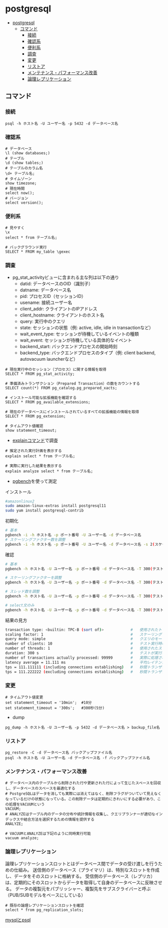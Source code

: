 # postgresql

- [postgresql](#postgresql)
  - [コマンド](#コマンド)
    - [接続](#接続)
    - [確認系](#確認系)
    - [便利系](#便利系)
    - [調査](#調査)
    - [変更](#変更)
    - [リストア](#リストア)
    - [メンテナンス・パフォーマンス改善](#メンテナンスパフォーマンス改善)
    - [論理レプリケーション](#論理レプリケーション)

## コマンド

### 接続

```psql
psql -h ホスト名 -U ユーザー名 -p 5432 -d データベース名
```

### 確認系

```psql
# データベース
\l (show databases;)
# テーブル
\d (show tables;)
# テーブルのカラム名
\d+ テーブル名;
# タイムゾーン
show timezone;
# 現在時間
select now();
# バージョン
select version();
```

### 便利系

```psql
# 見やすく
\x
select * from テーブル名;

# バックグラウンド実行
SELECT * FROM my_table \gexec
```

### 調査

- pg_stat_activityビューに含まれる主な列は以下の通り
  - datid: データベースのOID（識別子）
  - datname: データベース名
  - pid: プロセスID（セッションID）
  - usename: 接続ユーザー名
  - client_addr: クライアントのIPアドレス
  - client_hostname: クライアントのホスト名
  - query: 実行中のクエリ
  - state: セッションの状態（例: active, idle, idle in transactionなど）
  - wait_event_type: セッションが待機しているイベントの種類
  - wait_event: セッションが待機している具体的なイベント
  - backend_start: バックエンドプロセスの開始時刻
  - backend_type: バックエンドプロセスのタイプ（例: client backend, autovacuum launcherなど）

```psql
# 現在実行中のセッション（プロセス）に関する情報を取得
SELECT * FROM pg_stat_activity;

# 準備済みトランザクション（Prepared Transaction）の数をカウントする
SELECT count(*) FROM pg_catalog.pg_prepared_xacts;

# インストール可能な拡張機能を確認する
SELECT * FROM pg_available_extensions;

# 現在のデータベースにインストールされているすべての拡張機能の情報を取得
SELECT * FROM pg_extension;

# タイムアウト値確認
show statement_timeout;
```

- [explainコマンド](https://postgresweb.com/post-4047)で調査

 ```psql
# 推定された実行計画を表示する
explain select * from テーブル名;

# 実際に実行した結果を表示する
explain analyze select * from テーブル名; 
```

- [pgbench](https://www.postgresql.org/docs/current/pgbench.html)を使って測定

インストール

```sh
#amazonlinux2
sudo amazon-linux-extras install postgresql11
sudo yum install postgresql-contrib
```

初期化

```sh
# 基本
pgbench -i -h ホスト名 -p ポート番号 -U ユーザー名 -d データベース名
# スケーリングファクター数を調整
pgbench -i -h ホスト名 -p ポート番号 -U ユーザー名 -d データベース名 -s 2(スケーリングファクター数。デフォルトは1)
```

確認

```sh
# 基本
pgbench -h ホスト名 -U ユーザー名 -p ポート番号 -d データベース名 -T 300(テストしたい期間秒数) -c 10(想定クライアント数)

# スケーリングファクターを調整
pgbench -h ホスト名 -U ユーザー名 -p ポート番号 -d データベース名 -T 300(テストしたい期間秒数) -c 10(想定クライアント数) -s 10(スケーリングファクター)

# スレッド数を調整
pgbench -h ホスト名 -U ユーザー名 -p ポート番号 -d データベース名 -T 300(テストしたい期間秒数) -c 10(想定クライアント数) -j 2(スレッド数)

# select文のみ
pgbench -h ホスト名 -U ユーザー名 -p ポート番号 -d データベース名 -T 300(テストしたい期間秒数) -c 10(想定クライアント数) -S
```

結果の見方

```sh
transaction type: <builtin: TPC-B (sort of)>            #   使用されたトランザクションのタイプ
scaling factor: 1                                       #   スケーリングファクター(テストデータの量を調整するための指標)
query mode: simple                                      #   クエリのモード
number of clients: 10                                   #   テスト実行時のクライアント数
number of threads: 1                                    #   使用されたスレッド数
duration: 300 s                                         #   テストが実行された期間（秒単位）
number of transactions actually processed: 99999        #   実際に処理されたトランザクション数
latency average = 11.111 ms                             #   平均レイテンシ（遅延時間/ミリ秒単位）
tps = 111.111111 (including connections establishing)   #   秒間トランザクション数（TPS/接続確立を含む場合の値)
tps = 111.222222 (excluding connections establishing)   #   秒間トランザクション数（TPS/接続確立を除いた場合の値）
```

### 変更

```psql
# タイムアウト値変更
set statement_timeout = '10min';  #10分
set statement_timeout = '300s';   #300秒(5分)
```

- dump

```psql
pg_dump -h ホスト名 -U ユーザー名 -p 5432 -d データベース名 > backup_file名
```

### リストア

```psql
pg_restore -C -d データベース名 バックアップファイル名
psql -h ホスト名 -U ユーザー名 -d データベース名 -f バックアップファイル名
```

### メンテナンス・パフォーマンス改善

```psql
# データベース内のテーブルから削除された行や更新された行によって生じたスペースを回収し、データベースのスペースを最適化する
# PostgreSQLはデータを消しても実際には消えてはなく、削除フラグがついていて見えなくなっているだけの状態になっている。この削除データは定期的にきれいにする必要があり、この処理をVACUUMという
VACUUM;
# ANALYZEはテーブル内のデータの分布や統計情報を収集し、クエリプランナーが適切なインデックスや結合方法を選択するための情報を提供する
ANALYZE;

# VACUUMとANALYZEは下記のように同時実行可能
vacuum analyze;
```

### 論理レプリケーション

論理レプリケーションスロットとはデータベース間でデータの受け渡しを行うための仕組み。
送信側のデータベース（プライマリ）は、特別なスロットを作成し、データをそのスロットに格納する。
受信側のデータベース（レプリカ）は、定期的にそのスロットからデータを取得して自身のデータベースに反映させる。
データの複製元をパブリッシャー、複製先をサブスクライバーと呼ぶ（PUB/SUBモデルをベースにしている）

```psql
# 既存の論理レプリケーションスロットを確認
select * from pg_replication_slots;
```

[mysqlとpsql](https://qiita.com/aosho235/items/c657e2fcd15fa0647471)
